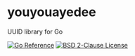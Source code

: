 # youyouayedee
UUID library for Go

[![Go Reference](https://pkg.go.dev/badge/github.com/chronos-tachyon/youyouayedee.svg)](https://pkg.go.dev/github.com/chronos-tachyon/youyouayedee)
[![BSD 2-Clause License](https://img.shields.io/github/license/chronos-tachyon/youyouayedee)](https://github.com/chronos-tachyon/youyouayedee/blob/main/LICENSE)
